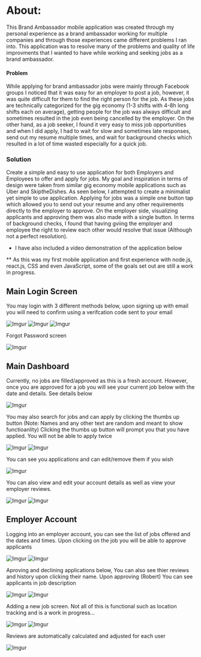 # About:

This Brand Ambassador mobile application was created through my personal experience as a brand ambassador working for multiple companies and through those experiences came different problems I ran into. This application was to resolve many of the problems and quality of life improvments that I wanted to have while working and seeking jobs as a brand ambassador.

#### Problem
While applying for brand ambassador jobs were mainly through Facebook groups I noticed that it was easy for an employer to post a job, however, it was quite difficult for them to find the right person for the job. As these jobs are technically categorized for the gig economy (1-3 shifts with 4-8h long shifts each on average), getting people for the job was always difficult and sometimes resulted in the job even being cancelled by the employer. On the other hand, as a job seeker, I found it very easy to miss job opportunities and when I did apply, I had to wait for slow and sometimes late responses, send out my resume multiple times, and wait for background checks which resulted in a lot of time wasted especially for a quick job.

### Solution
Create a simple and easy to use application for both Employers and Employees to offer and apply for jobs. My goal and inspiration in terms of design were taken from similar gig economy mobile applications such as Uber and SkiptheDishes. As seen below, I attempted to create a minimalist yet simple to use application. Applying for jobs was a simple one button tap which allowed you to send out your resume and any other requirements directly to the employer to approve. On the employer side, visualizing applicants and approving them was also made with a single button. In terms of background checks, I found that having gviing the employer and employee the right to review each other would resolve that issue (Although not a perfect resolution).

* I have also included a video demonstration of the application below

** As this was my first mobile application and first experience with node.js, react.js, CSS and even JavaScript, some of the goals set out are still a work in progress. 


## Main Login Screen

You may login with 3 different methods below, upon signing up with email you will need to confirm using a verifcation code sent to your email

![Imgur](https://i.imgur.com/N9GdTEO.png)    ![Imgur](https://i.imgur.com/1cb7lOS.png)   ![Imgur](https://i.imgur.com/AgKGjEO.png)   

Forgot Password screen

![Imgur](https://i.imgur.com/HPBftRy.png)


## Main Dashboard

Currently, no jobs are filled/approved as this is a fresh account. However, once you are approved for a job you will see your current job below with the date and details. See details below

![Imgur](https://i.imgur.com/9BsCvf6.png) 

You may also search for jobs and can apply by clicking the thumbs up button (Note: Names and any other text are random and meant to show functioanlity)
Clicking the thumbs up button will prompt you that you have applied. You will not be able to apply twice

![Imgur](https://i.imgur.com/ZrltGzU.png) ![Imgur](https://i.imgur.com/MuoIspR.png)

You can see you applications and can edit/remove them if you wish

![Imgur](https://i.imgur.com/JloRxKg.png)

You can also view and edit your account details as well as view your employer reviews.

![Imgur](https://i.imgur.com/wGWvlb0.png)  ![Imgur](https://i.imgur.com/TBmsppx.png)

## Employer Account

Logging into an employer account, you can see the list of jobs offered and the dates and times. Upon clicking on the job you will be able to approve applicants

![Imgur](https://i.imgur.com/MyqhNJs.png) ![Imgur](https://i.imgur.com/y0l060Y.png)

Aproving and declining applications below, You can also see thier reviews and history upon clicking their name. Upon approving (Robert) You can see applicants in job description

![Imgur](https://i.imgur.com/GdAriTd.png) ![Imgur](https://i.imgur.com/L8LZCmG.png)

Adding a new job screen. Not all of this is functional such as location tracking and is a work in progress...

![Imgur](https://i.imgur.com/hKO844j.png) ![Imgur](https://i.imgur.com/sBxuxsS.png)

Reviews are automatically calculated and adjusted for each user

![Imgur](https://i.imgur.com/n1F7nvz.png)

